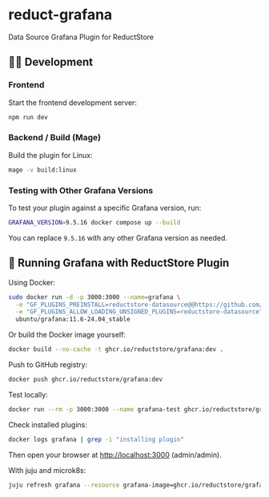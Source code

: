 # reduct-grafana

Data Source Grafana Plugin for ReductStore

## 🧑‍💻 Development

### Frontend

Start the frontend development server:

```bash
npm run dev
```

### Backend / Build (Mage)

Build the plugin for Linux:

```bash
mage -v build:linux
```

### Testing with Other Grafana Versions

To test your plugin against a specific Grafana version, run:

```bash
GRAFANA_VERSION=9.5.16 docker compose up --build
```

You can replace `9.5.16` with any other Grafana version as needed.

## 🚀 Running Grafana with ReductStore Plugin

Using Docker:

```bash
sudo docker run -d -p 3000:3000 --name=grafana \
  -e "GF_PLUGINS_PREINSTALL=reductstore-datasource@@https://github.com/reductstore/reduct-grafana/releases/download/v0.1.0/reductstore-datasource-0.1.0.zip" \
  -e "GF_PLUGINS_ALLOW_LOADING_UNSIGNED_PLUGINS=reductstore-datasource" \
  ubuntu/grafana:11.6-24.04_stable
```

Or build the Docker image yourself:

```bash
docker build --no-cache -t ghcr.io/reductstore/grafana:dev .
```

Push to GitHub registry:

```bash
docker push ghcr.io/reductstore/grafana:dev
```

Test locally:

```bash
docker run --rm -p 3000:3000 --name grafana-test ghcr.io/reductstore/grafana:dev
```

Check installed plugins:

```bash
docker logs grafana | grep -i "installing plugin"
```

Then open your browser at [http://localhost:3000](http://localhost:3000) (admin/admin).

With juju and microk8s:

```bash
juju refresh grafana --resource grafana-image=ghcr.io/reductstore/grafana:dev
```
